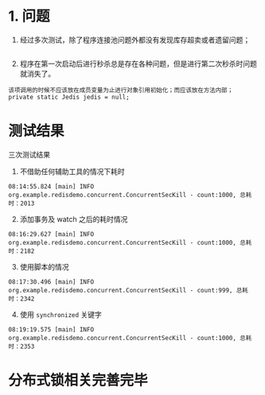 # 1. 问题
1. 经过多次测试，除了程序连接池问题外都没有发现库存超卖或者遗留问题；
```$java
```
2. 程序在第一次启动后进行秒杀总是存在各种问题，但是进行第二次秒杀时问题就消失了。
```$xslt
该项调用的时候不应该放在成员变量为止进行对象引用初始化；而应该放在方法内部；
private static Jedis jedis = null;
```


# 测试结果
三次测试结果
1. 不借助任何辅助工具的情况下耗时
```$xslt
08:14:55.824 [main] INFO org.example.redisdemo.concurrent.ConcurrentSecKill - count:1000, 总耗时：2013
```

2. 添加事务及 watch 之后的耗时情况

```$xslt
08:16:29.627 [main] INFO org.example.redisdemo.concurrent.ConcurrentSecKill - count:1000, 总耗时：2182
```

3. 使用脚本的情况

```$xslt
08:17:30.496 [main] INFO org.example.redisdemo.concurrent.ConcurrentSecKill - count:999, 总耗时：2342
```

4. 使用 `synchronized` 关键字
```$xslt
08:19:19.575 [main] INFO org.example.redisdemo.concurrent.ConcurrentSecKill - count:1000, 总耗时：2353
```

# 分布式锁相关完善完毕